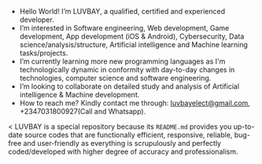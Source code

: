 - Hello World! I’m LUVBAY, a qualified, certified and experienced developer.
- I’m interested in Software engineering, Web development, Game development, App development (iOS & Android), Cybersecurity, Data science/analysis/structure,  Artificial intelligence and Machine learning tasks/projects.
- I’m currently learning more new programming languages as I'm technologically dynamic in conformity with day-to-day changes in technologies, computer science and software engineering.
- I’m looking to collaborate on detailed study and analysis of Artificial intelligence & Machine development.
- How to reach me? Kindly contact me through: luvbayelect@gmail.com, +2347031800927(Call and Whatsapp).

<
LUVBAY is a special repository because its `README.md` provides you up-to-date source codes that are functionally efficient, responsive, reliable, bug-free and user-friendly as everything is scrupulously and perfectly coded/developed with higher degree of accuracy and professionalism.
